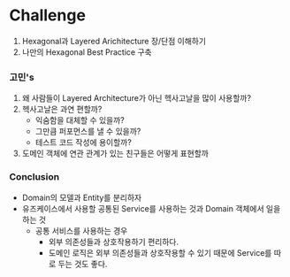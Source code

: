 # Challenge
1. Hexagonal과 Layered Arichitecture 장/단점 이해하기
2. 나만의 Hexagonal Best Practice 구축

### 고민's
1. 왜 사람들이 Layered Architecture가 아닌 헥사고날을 많이 사용할까?
2. 헥사고날은 과연 편할까? 
   - 익숨함을 대체할 수 있을까? 
   - 그만큼 퍼포먼스를 낼 수 있을까?
   - 테스트 코드 작성에 용이할까?
3. 도메인 객체에 연관 관계가 있는 친구들은 어떻게 표현할까

### Conclusion
- Domain의 모델과 Entity를 분리하자
- 유즈케이스에서 사용할 공통된 Service를 사용하는 것과 Domain 객체에서 일을 하는 것
  - 공통 서비스를 사용하는 경우
    - 외부 의존성들과 상호작용하기 편리하다.
    - 도메인 로직은 외부 의존성들과 상호작용할 수 있기 때문에 Service를 따로 두는 것도 좋다.
